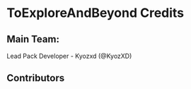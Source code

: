# ToExploreAndBeyond Credits

## Main Team:
Lead Pack Developer - Kyozxd (@KyozXD)

## Contributors
